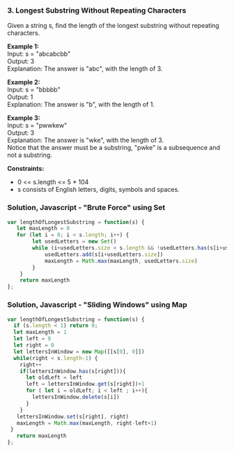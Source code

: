 ### 3. Longest Substring Without Repeating Characters

Given a string s, find the length of the longest 
substring without repeating characters.

**Example 1:**\
Input: s = "abcabcbb"\
Output: 3\
Explanation: The answer is "abc", with the length of 3.

**Example 2:**\
Input: s = "bbbbb"\
Output: 1\
Explanation: The answer is "b", with the length of 1.

**Example 3:**\
Input: s = "pwwkew"\
Output: 3\
Explanation: The answer is "wke", with the length of 3.\
Notice that the answer must be a substring, "pwke" is a subsequence and not a substring. 

**Constraints:**
- 0 <= s.length <= 5 * 104
- s consists of English letters, digits, symbols and spaces.

### Solution, Javascript - "Brute Force" using Set
```javascript
var lengthOfLongestSubstring = function(s) {
   let maxLength = 0
   for (let i = 0; i < s.length; i++) {
        let usedLetters = new Set()
        while (i+usedLetters.size < s.length && !usedLetters.has(s[i+usedLetters.size] )){
            usedLetters.add(s[i+usedLetters.size])
            maxLength = Math.max(maxLength, usedLetters.size)
        }
    }
    return maxLength
};
```

### Solution, Javascript - "Sliding Windows" using Map
```javascript
var lengthOfLongestSubstring = function(s) {
  if (s.length < 1) return 0;
  let maxLength = 1
  let left = 0
  let right = 0
  let lettersInWindow = new Map([[s[0], 0]])
  while(right < s.length-1) {
    right++
    if(lettersInWindow.has(s[right])){
      let oldLeft = left
      left = lettersInWindow.get(s[right])+1
      for ( let i = oldLeft; i < left ; i++){
        lettersInWindow.delete(s[i])
      }
    }
   lettersInWindow.set(s[right], right)
   maxLength = Math.max(maxLength, right-left+1)
 }
   return maxLength
};
```